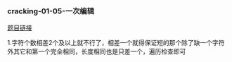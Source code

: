 ### cracking-01-05-一次编辑

[题目链接](https://leetcode-cn.com/problems/one-away-lcci/)

1.字符个数相差2个及以上就不行了，相差一个就得保证短的那个除了缺一个字符外其它和第一个完全相同，长度相同也是只差一个，遍历检查即可